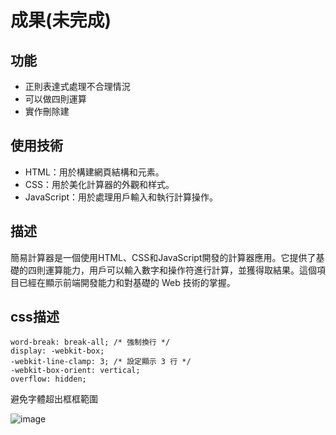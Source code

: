 # 成果(未完成)
## 功能
  + 正則表達式處理不合理情況
  + 可以做四則運算
  + 實作刪除建
## 使用技術
  + HTML：用於構建網頁結構和元素。
  + CSS：用於美化計算器的外觀和样式。
  + JavaScript：用於處理用戶輸入和執行計算操作。
## 描述
  簡易計算器是一個使用HTML、CSS和JavaScript開發的計算器應用。它提供了基礎的四則運算能力，用戶可以輸入數字和操作符進行計算，並獲得取結果。這個項目已經在顯示前端開發能力和對基礎的 Web 技術的掌握。
## css描述
  ```
  word-break: break-all; /* 強制換行 */
  display: -webkit-box;
  -webkit-line-clamp: 3; /* 設定顯示 3 行 */
  -webkit-box-orient: vertical;
  overflow: hidden;
  ```
  避免字體超出框框範圍
  
![image](https://github.com/amstudnet/calculator/blob/main/cal.png)
